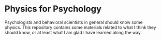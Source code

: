 # Physics for Psychology

Psychologists and behavioral scientists in general should know some physics.
This repository contains some materials related to what I think they should know, or at least what I am glad I have learned along the way.